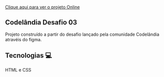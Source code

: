 [Clique aqui para ver o projeto Online](https://igorbranquinho.github.io/PPP/)

<h2> Codelândia Desafio 03 </h2>

Projeto construído a partir do desafio lançado pela comunidade Codelândia atravéis do figma.

<h2> Tecnologias 💻 </h2>

HTML e CSS


